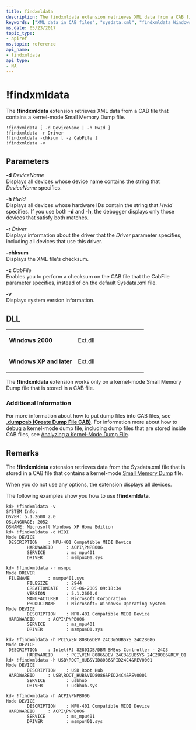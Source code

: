 ```yaml
---
title: findxmldata
description: The findxmldata extension retrieves XML data from a CAB file that contains a kernel-mode Small Memory Dump file.
keywords: ["XML data in CAB files", "sysdata.xml", "findxmldata Windows Debugging"]
ms.date: 05/23/2017
topic_type:
- apiref
ms.topic: reference
api_name:
- findxmldata
api_type:
- NA
---
```


# !findxmldata


The **!findxmldata** extension retrieves XML data from a CAB file that contains a kernel-mode Small Memory Dump file.

```dbgcmd
!findxmldata [ -d DeviceName | -h HwId ] 
!findxmldata -r Driver 
!findxmldata -chksum [ -z CabFile ]
!findxmldata -v 
```

## <span id="ddk__findxmldata_dbg"></span><span id="DDK__FINDXMLDATA_DBG"></span>Parameters


<span id="_______-d_______DeviceName______"></span><span id="_______-d_______devicename______"></span><span id="_______-D_______DEVICENAME______"></span> **-d** *DeviceName*   
Displays all devices whose device name contains the string that *DeviceName* specifies.

<span id="_______-h_______HwId______"></span><span id="_______-h_______hwid______"></span><span id="_______-H_______HWID______"></span> **-h** *HwId*   
Displays all devices whose hardware IDs contain the string that *HwId* specifies. If you use both **-d** and **-h**, the debugger displays only those devices that satisfy both matches.

<span id="_______-r_______Driver______"></span><span id="_______-r_______driver______"></span><span id="_______-R_______DRIVER______"></span> **-r** *Driver*   
Displays information about the driver that the *Driver* parameter specifies, including all devices that use this driver.

<span id="_______-chksum______"></span><span id="_______-CHKSUM______"></span> **-chksum**   
Displays the XML file's checksum.

<span id="_______-z_______CabFile______"></span><span id="_______-z_______cabfile______"></span><span id="_______-Z_______CABFILE______"></span> **-z** *CabFile*   
Enables you to perform a checksum on the CAB file that the CabFile parameter specifies, instead of on the default Sysdata.xml file.

<span id="_______-v______"></span><span id="_______-V______"></span> **-v**   
Displays system version information.

## DLL

<table>
<colgroup>
<col width="50%" />
<col width="50%" />
</colgroup>
<tbody>
<tr class="odd">
<td align="left"><p><strong>Windows 2000</strong></p></td>
<td align="left"><p>Ext.dll</p></td>
</tr>
<tr class="even">
<td align="left"><p><strong>Windows XP and later</strong></p></td>
<td align="left"><p>Ext.dll</p></td>
</tr>
</tbody>
</table>

 

The **!findxmldata** extension works only on a kernel-mode Small Memory Dump file that is stored in a CAB file.

### Additional Information

For more information about how to put dump files into CAB files, see [**.dumpcab (Create Dump File CAB)**](-dumpcab--create-dump-file-cab-.md). For information more about how to debug a kernel-mode dump file, including dump files that are stored inside CAB files, see [Analyzing a Kernel-Mode Dump File](../debugger/analyzing-a-kernel-mode-dump-file.md).

## Remarks

The **!findxmldata** extension retrieves data from the Sysdata.xml file that is stored in a CAB file that contains a kernel-mode [Small Memory Dump](../debugger/small-memory-dump.md) file.

When you do not use any options, the extension displays all devices.

The following examples show you how to use **!findxmldata**.

```dbgcmd
kd> !findxmldata -v
SYSTEM Info:
OSVER: 5.1.2600 2.0
OSLANGUAGE: 2052
OSNAME: Microsoft Windows XP Home Edition
kd> !findxmldata -d MIDI
Node DEVICE
 DESCRIPTION    : MPU-401 Compatible MIDI Device
        HARDWAREID     : ACPI\PNPB006
        SERVICE        : ms_mpu401
        DRIVER         : msmpu401.sys

kd> !findxmldata -r msmpu
Node DRIVER
 FILENAME       : msmpu401.sys
        FILESIZE       : 2944
        CREATIONDATE   : 05-06-2005 09:18:34
        VERSION        : 5.1.2600.0
        MANUFACTURER   : Microsoft Corporation
        PRODUCTNAME    : Microsoft« Windows« Operating System
Node DEVICE
        DESCRIPTION    : MPU-401 Compatible MIDI Device
 HARDWAREID     : ACPI\PNPB006
        SERVICE        : ms_mpu401
        DRIVER         : msmpu401.sys

kd> !findxmldata -h PCI\VEN_8086&DEV_24C3&SUBSYS_24C28086
Node DEVICE
 DESCRIPTION    : Intel(R) 82801DB/DBM SMBus Controller - 24C3
        HARDWAREID     : PCI\VEN_8086&DEV_24C3&SUBSYS_24C28086&REV_01
kd> !findxmldata -h USB\ROOT_HUB&VID8086&PID24C4&REV0001
Node DEVICE
        DESCRIPTION    : USB Root Hub
 HARDWAREID     : USB\ROOT_HUB&VID8086&PID24C4&REV0001
        SERVICE        : usbhub
        DRIVER         : usbhub.sys

kd> !findxmldata -h ACPI\PNPB006
Node DEVICE
        DESCRIPTION    : MPU-401 Compatible MIDI Device
 HARDWAREID     : ACPI\PNPB006
        SERVICE        : ms_mpu401
        DRIVER         : msmpu401.sys
```

 

 





